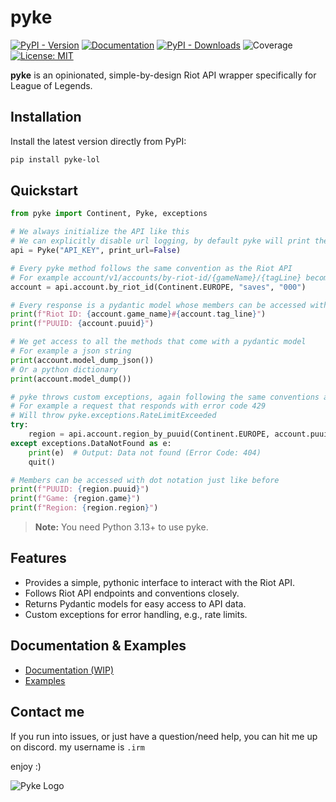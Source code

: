 # pyke

[![PyPI - Version](https://img.shields.io/pypi/v/pyke-lol)](https://pypi.org/project/pyke-lol/)
[![Documentation](https://img.shields.io/badge/Documentation-blue)](https://diodemusic.github.io/pyke/)
[![PyPI - Downloads](https://img.shields.io/pypi/dd/pyke-lol)](https://pypi.org/project/pyke-lol/)
![Coverage](https://img.shields.io/badge/Coverage-94%25-brightgreen.svg)
[![License: MIT](https://img.shields.io/badge/License-MIT-yellow.svg)](https://github.com/diodemusic/pyke/blob/main/LICENCE.txt)

**pyke** is an opinionated, simple-by-design Riot API wrapper specifically for League of Legends.

## Installation

Install the latest version directly from PyPI:

```bash
pip install pyke-lol
```

## Quickstart

```py
from pyke import Continent, Pyke, exceptions

# We always initialize the API like this
# We can explicitly disable url logging, by default pyke will print the url of all api calls
api = Pyke("API_KEY", print_url=False)

# Every pyke method follows the same convention as the Riot API
# For example account/v1/accounts/by-riot-id/{gameName}/{tagLine} becomes the following
account = api.account.by_riot_id(Continent.EUROPE, "saves", "000")

# Every response is a pydantic model whose members can be accessed with dot notation
print(f"Riot ID: {account.game_name}#{account.tag_line}")
print(f"PUUID: {account.puuid}")

# We get access to all the methods that come with a pydantic model
# For example a json string
print(account.model_dump_json())
# Or a python dictionary
print(account.model_dump())

# pyke throws custom exceptions, again following the same conventions as the Riot API
# For example a request that responds with error code 429
# Will throw pyke.exceptions.RateLimitExceeded
try:
    region = api.account.region_by_puuid(Continent.EUROPE, account.puuid)
except exceptions.DataNotFound as e:
    print(e)  # Output: Data not found (Error Code: 404)
    quit()

# Members can be accessed with dot notation just like before
print(f"PUUID: {region.puuid}")
print(f"Game: {region.game}")
print(f"Region: {region.region}")
```

> **Note:** You need Python 3.13+ to use pyke.

## Features

- Provides a simple, pythonic interface to interact with the Riot API.
- Follows Riot API endpoints and conventions closely.
- Returns Pydantic models for easy access to API data.
- Custom exceptions for error handling, e.g., rate limits.

## Documentation & Examples

- [Documentation (WIP)](https://diodemusic.github.io/pyke/pyke.html)
- [Examples](https://github.com/diodemusic/pyke/tree/master/examples)

## Contact me

If you run into issues, or just have a question/need help, you can hit me up on discord.
my username is `.irm`

enjoy :)

![Pyke Logo](https://github.com/diodemusic/pyke/blob/main/assets/logo.png?raw=true)
